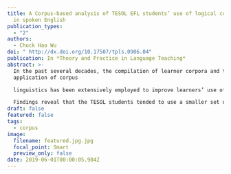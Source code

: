 ```yaml
---
title: A Corpus-based analysis of TESOL EFL students’ use of logical connectors
  in spoken English
publication_types:
  - "2"
authors:
  - Chuck Hao Wu
doi: " http://dx.doi.org/10.17507/tpls.0906.04"
publication: In *Theory and Practice in Language Teaching*
abstract: >-
  In the past several decades, the compilation of learner corpora and the
  application of corpus

  linguistics has been extensively employed to improve learners’ use of logical connectors. However, the use of logical connectors in EFL learners’ spoken discourse remains under-researched. To investigate this field, the researcher built an EFL TESOL student spoken English corpus consisting of 27 spoken English samples of 12,241 words in total. Then, this study adopts corpus-based contrastive analysis and computer-aided error analysis to compare the tokens and the frequencies of the logical connectors with those in the native spoken English corpus of MICASE. Finally, underuse, overuse, and misuse in the TESOL student corpus were exemplified and explained.

  Findings reveal that the TESOL students tended to use a smaller set of logical connectors but used them more frequently than the English native speakers. Additive coordinating conjunctions such as and, so, and but were the most overused logical connectors. Moreover, the underuse of if, when, so that, and though shows that adverbial clauses were less frequently employed in their spoken discourse. A detailed explanation and pedagogical implications are also listed to help learners understand how to contextualize logical connectors at both the syntactic and discourse levels.
draft: false
featured: false
tags:
  - corpus
image:
  filename: featured.jpg.jpg
  focal_point: Smart
  preview_only: false
date: 2019-06-01T00:00:05.984Z
---
```

